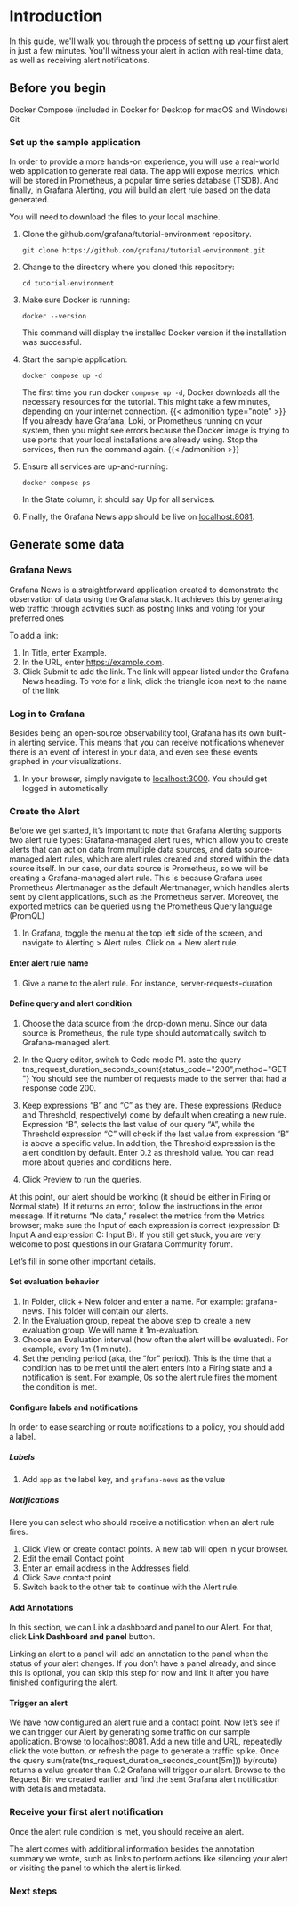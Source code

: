 # Introduction

In this guide, we'll walk you through the process of setting up your first alert in just a few minutes. You'll witness your alert in action with real-time data, as well as receiving alert notifications.

## Before you begin

Docker Compose (included in Docker for Desktop for macOS and Windows)
Git

### Set up the sample application

In order to provide a more hands-on experience, you will use a real-world web application to generate real data. The app will expose metrics, which will be stored in Prometheus, a popular time series database (TSDB). And finally, in Grafana Alerting, you will build an alert rule based on the data generated. 

You will need to download the files to your local machine.


1. Clone the github.com/grafana/tutorial-environment repository.

    ```
    git clone https://github.com/grafana/tutorial-environment.git
    ```

1. Change to the directory where you cloned this repository:

    ```
    cd tutorial-environment
    ```

1. Make sure Docker is running:

    ```
    docker --version
    ```

    This command will display the installed Docker version if the installation was successful. 
1. Start the sample application:

    ```
    docker compose up -d
    ```

    The first time you run docker `compose up -d`, Docker downloads all the necessary resources for the tutorial. This might take a few minutes, depending on your internet connection.
    {{< admonition type="note" >}}
    If you already have Grafana, Loki, or Prometheus running on your system, then you might see errors because the Docker image is trying to use ports that your local installations are already using. Stop the services, then run the command again.
    {{< /admonition >}}

1. Ensure all services are up-and-running:

    ```
    docker compose ps
    ```

    In the State column, it should say Up for all services.

1. Finally, the Grafana News app should be live on [localhost:8081](http://localhost:8081/).

## Generate some data

### Grafana News

Grafana News is a straightforward application created to demonstrate the observation of data using the Grafana stack. It achieves this by generating web traffic through activities such as posting links and voting for your preferred ones

To add a link:

1. In Title, enter Example.
1. In the URL, enter https://example.com.
1. Click Submit to add the link. The link will appear listed under the Grafana News heading.
To vote for a link, click the triangle icon next to the name of the link.

### Log in to Grafana

Besides being an open-source observability tool, Grafana has its own built-in alerting service.   This means that you can receive notifications whenever there is an event of interest in your data, and even see these events graphed in your visualizations.

1. In your browser, simply navigate to [localhost:3000](http://localhost:3000). You should get logged in automatically

### Create the Alert

Before we get started, it’s important to note that Grafana Alerting supports two alert rule types: Grafana-managed alert rules, which allow you to create alerts that can act on data from multiple data sources, and data source-managed alert rules, which are alert rules created and stored within the data source itself. In our case, our data source is Prometheus, so we will be creating a Grafana-managed alert rule. This is because Grafana uses Prometheus Alertmanager as the default Alertmanager, which handles alerts sent by client applications, such as the Prometheus server. Moreover, the exported metrics can be queried using the Prometheus Query language (PromQL)  

1. In Grafana, toggle the menu at the top left side of the screen, and navigate to Alerting > Alert rules. Click on  + New alert rule.

#### Enter alert rule name

1. Give a name to the alert rule. For instance, server-requests-duration

#### Define query and alert condition

1. Choose the data source from the drop-down menu. Since our data source is Prometheus, the rule type should automatically switch to Grafana-managed alert. 


1. In the Query editor, switch to Code mode
P1. aste the query tns_request_duration_seconds_count{status_code="200",method="GET"}
You should see the number of requests made to the server that had a response code 200.
1. Keep expressions “B” and “C” as they are. These expressions (Reduce and Threshold, respectively) come by default when creating a new rule. Expression “B”, selects the last value of our query “A”, while the Threshold expression “C” will check if the last value from expression “B” is above a specific value. In addition, the Threshold expression is the alert condition by default. Enter 0.2 as threshold value. You can read more about queries and conditions here.
1. Click Preview to run the queries.

At this point, our alert should be working (it should be either in Firing or Normal state). If it returns an error, follow the instructions in the error message. If it returns “No data,” reselect the metrics from the Metrics browser; make sure the Input of each expression is correct (expression B: Input A and expression C: Input B). If you still get stuck, you are very welcome to post questions in our Grafana Community forum.

Let’s fill in some other important details.

#### Set evaluation behavior

1. In Folder, click + New folder and enter a name. For example: grafana-news. This folder will contain our alerts. 
1. In the Evaluation group, repeat the above step to create a new evaluation group. We will name it 1m-evaluation. 
1. Choose an Evaluation interval (how often the alert will be evaluated). For example, every 1m (1 minute).
1. Set the pending period (aka, the “for” period). This is the time that a condition has to be met until the alert enters into a Firing state and a notification is sent. For example, 0s so the alert rule fires the moment the condition is met.

#### Configure labels and notifications

In order to ease searching or route notifications to a policy, you should add a label.

##### Labels

1. Add `app` as the label key, and `grafana-news` as the value

##### Notifications

Here you can select who should receive a notification when an alert rule fires.

1. Click View or create contact points. A new tab will open in your browser. 
1. Edit the email Contact point 
1. Enter an email address in the Addresses field.
1. Click Save contact point
1. Switch back to the other tab to continue with the Alert rule.


#### Add Annotations

In this section, we can Link a dashboard and panel to our Alert. For that, click **Link Dashboard and panel** button.

Linking an alert to a panel will add an annotation to the panel when the status of your alert changes. If you don’t have a panel already, and since this is optional, you can skip this step for now and link it after you have finished configuring the alert.

#### Trigger an alert
We have now configured an alert rule and a contact point. Now let’s see if we can trigger our Alert by generating some traffic on our sample application.
Browse to localhost:8081.
Add a new title and URL, repeatedly click the vote button, or refresh the page to generate a traffic spike.
Once the query sum(rate(tns_request_duration_seconds_count[5m])) by(route) returns a value greater than 0.2 Grafana will trigger our alert. Browse to the Request Bin we created earlier and find the sent Grafana alert notification with details and metadata.

### Receive your first alert notification

Once the alert rule condition is met, you should receive an alert.

The alert comes with additional information besides the annotation summary we wrote, such as links to perform actions like silencing your alert or visiting the panel to which the alert is linked.


### Next steps